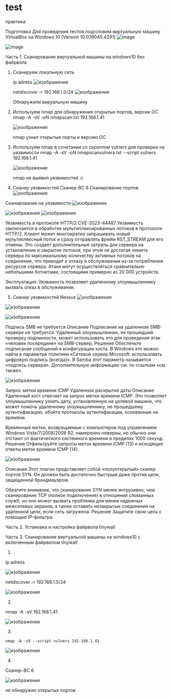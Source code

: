 # test
практика

Подготовка
   Для проведения тестов подготовим виртуальную машину VirtualBox на Windows 10 [Version 10.0.19045.4291]
   ![image](https://github.com/user-attachments/assets/32a5fd1d-b769-4284-8b78-272c2e5625e9)
   
   ![image](https://github.com/user-attachments/assets/5096d945-8df8-4b43-8864-996ee3b8e23e)

   

Часть 1. Сканирование виртуальной машины на windows10 без файрвола

1. Сканируем локальную сеть
 
   ip adress
   ![изображение](https://github.com/user-attachments/assets/b4efcfd6-c678-4af1-aa1b-3e4ee576b78e)

   netdiscover -r 192.168.1.0/24
   ![изображение](https://github.com/user-attachments/assets/2e5e2e9d-d0e8-4e04-8334-2e3382266336)

   Обнаружили вируальную машину
   
2. Используем nmap для обнаружения открытых портов, версии ОС
   nmap -A -sV -oN nmapscan.txt 192.168.1.41
   
   ![изображение](https://github.com/user-attachments/assets/42dab8ff-6ff5-439b-b63f-e793265275e2)

   nmap узнал открытые порты и версию ОС
   
3. Используем nmap в сочетании со скриптом vulners для проверки на уязвимости
   nmap -A -sV -oN nmapscanvulners.txt --script vulners 192.168.1.41

   ![изображение](https://github.com/user-attachments/assets/7f514cd4-36f8-4832-884e-709bce07b1a2)

   nmap не выявил уязвимостей :c
    

4. Сканер уязвимостей Сканер-ВС 6
   Сканирование портов
  ![изображение](https://github.com/user-attachments/assets/71c2beb0-9cf2-4431-88f5-f473d209cf0c)

  Сканирование на уязвимости
  ![изображение](https://github.com/user-attachments/assets/5f132123-38f9-40bb-8647-a865bb7fb13c)

  ![изображение](https://github.com/user-attachments/assets/ea2488b0-5d99-4074-ac01-aa29355b1cca)
  ![изображение](https://github.com/user-attachments/assets/385ffec2-aee3-4acd-b3be-cdf80c07835d)

Уязвимость в протоколе HTTP/2
CVE-2023-44487
Уязвимость заключается в обработке мультиплексированных потоков в протоколе HTTP/2. Клиент может многократно запрашивать новый мультиплексный поток и сразу отправлять фрейм RST_STREAM для его отмены. Это создает дополнительные затраты для сервера на установление и закрытие потоков, при этом не достигая лимита сервера по максимальному количеству активных потоков на соединение, что приводит к отказу в обслуживании из-за потребления ресурсов сервера. Атаки могут осуществляться сравнительно небольшими ботнетами, состоящими примерно из 20 000 устройств.

Эксплуатация:
Уязвимость позволяет удаленному злоумышленнику вызвать отказ в обслуживании.

5. Сканер уязвимостей Nessus
![изображение](https://github.com/user-attachments/assets/6c7f28a7-65cc-425a-8c95-f40f39cff102)

![изображение](https://github.com/user-attachments/assets/58e6ae1d-7c76-43cd-af74-389d3fe38cf7)


![изображение](https://github.com/user-attachments/assets/f99e7d8f-e52a-4578-855c-a10ae3737a2a)

Подпись SMB не требуется
Описание
Подписание на удаленном SMB-сервере не требуется. Удаленный злоумышленник, не прошедший проверку подлинности, может использовать это для проведения атак «человек посередине» на SMB-сервер.
Решение
Обеспечьте подписание сообщений в конфигурации хоста. В Windows это можно найти в параметре политики «Сетевой сервер Microsoft: использовать цифровую подпись (всегда)». В Samba этот параметр называется «подпись сервера». Дополнительную информацию см. по ссылкам «см. также».



![изображение](https://github.com/user-attachments/assets/9e5d3d45-e264-4762-9cf8-4827c0ffcc70)

Запрос метки времени ICMP Удаленное раскрытие даты
Описание
Удаленный хост отвечает на запрос метки времени ICMP. Это позволяет злоумышленнику узнать дату, установленную на целевой машине, что может помочь удаленному злоумышленнику, не прошедшему аутентификацию, обойти протоколы аутентификации, основанные на времени.

Временные метки, возвращаемые с компьютеров под управлением Windows Vista/7/2008/2008 R2, намеренно неверны, но обычно они отстают от фактического системного времени в пределах 1000 секунд.
Решение
Отфильтруйте запросы меток времени ICMP (13) и исходящие ответы меток времени ICMP (14).


![изображение](https://github.com/user-attachments/assets/eed43b7a-e564-4680-b687-3eecb8e2a135)

Описание
Этот плагин представляет собой «полуоткрытый» сканер портов SYN. Он должен быть достаточно быстрым даже против цели, защищенной брандмауэром.

Обратите внимание, что сканирование SYN менее интрузивно, чем сканирование TCP (полное подключение) в отношении сломанных служб, но оно может вызвать проблемы для менее надежных межсетевых экранов, а также оставить незакрытые соединения на удаленной цели, если сеть загружена.
Решение
Защитите свою цель с помощью IP-фильтра.



Часть 2. Установка и настройка файрвола tinywall


Часть 3. Сканирование виртуальной машины на windows10 с включенным файрволом tinywall

1.

  ip adress
   
   ![изображение](https://github.com/user-attachments/assets/9ad49f83-1b5d-42a5-8cdc-bd8f31738d90)


   netdiscover -r 192.168.1.0/24 

   ![изображение](https://github.com/user-attachments/assets/4d040d1e-3f7a-4e5f-aec1-b60803307a98)


2.

   nmap -A -sV 192.168.1.41 


   ![изображение](https://github.com/user-attachments/assets/528028f9-469a-4ea0-aa27-5f642ebc2841)

3. 

    nmap -A -sV --script vulners 192.168.1.41

   
   ![изображение](https://github.com/user-attachments/assets/1b76bff0-8a5f-4808-b245-e2bc478ebe76)

4.

   Сканер-ВС 6
   
   ![изображение](https://github.com/user-attachments/assets/c68dbe13-1e2b-4e92-acac-52d9ef2b44b3)

   не обнаружил открытых портов

   

   

   

